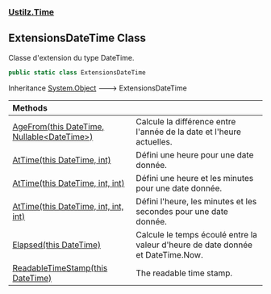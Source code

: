 ### [Ustilz.Time](Ustilz.Time.md 'Ustilz.Time')

## ExtensionsDateTime Class

Classe d'extension du type DateTime.

```csharp
public static class ExtensionsDateTime
```

Inheritance [System.Object](https://docs.microsoft.com/en-us/dotnet/api/System.Object 'System.Object') &#129106; ExtensionsDateTime

| Methods | |
| :--- | :--- |
| [AgeFrom(this DateTime, Nullable&lt;DateTime&gt;)](Ustilz.Time.ExtensionsDateTime.AgeFrom(thisSystem.DateTime,System.Nullable_System.DateTime_).md 'Ustilz.Time.ExtensionsDateTime.AgeFrom(this System.DateTime, System.Nullable<System.DateTime>)') | Calcule la différence entre l'année de la date et l'heure actuelles. |
| [AtTime(this DateTime, int)](Ustilz.Time.ExtensionsDateTime.AtTime(thisSystem.DateTime,int).md 'Ustilz.Time.ExtensionsDateTime.AtTime(this System.DateTime, int)') | Défini une heure pour une date donnée. |
| [AtTime(this DateTime, int, int)](Ustilz.Time.ExtensionsDateTime.AtTime(thisSystem.DateTime,int,int).md 'Ustilz.Time.ExtensionsDateTime.AtTime(this System.DateTime, int, int)') | Défini une heure et les minutes pour une date donnée. |
| [AtTime(this DateTime, int, int, int)](Ustilz.Time.ExtensionsDateTime.AtTime(thisSystem.DateTime,int,int,int).md 'Ustilz.Time.ExtensionsDateTime.AtTime(this System.DateTime, int, int, int)') | Défini l'heure, les minutes et les secondes pour une date donnée. |
| [Elapsed(this DateTime)](Ustilz.Time.ExtensionsDateTime.Elapsed(thisSystem.DateTime).md 'Ustilz.Time.ExtensionsDateTime.Elapsed(this System.DateTime)') | Calcule le temps écoulé entre la valeur d'heure de date donnée et DateTime.Now. |
| [ReadableTimeStamp(this DateTime)](Ustilz.Time.ExtensionsDateTime.ReadableTimeStamp(thisSystem.DateTime).md 'Ustilz.Time.ExtensionsDateTime.ReadableTimeStamp(this System.DateTime)') | The readable time stamp. |
